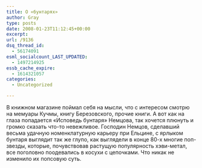 ```yaml
---
title: О «бунтарях»
author: Gray
type: posts
date: 2008-01-23T11:12:45+00:00
excerpt:
url: /9136
dsq_thread_id:
  - 56174091
esml_socialcount_LAST_UPDATED:
  - 1497214925
essb_cache_expire:
  - 1614321057
categories:
  - Uncategorized

---
```








В книжном магазине поймал себя на мысли, что с интересом смотрю на мемуары Кучмы, книгу Березовского, прочие книги. А вот как на глаза попадается &#171;Исповедь бунтаря&#187; Немцова, так хочется плюнуть и громко сказать что-то невежливое. Господин Немцов, сделавший весьма удачную номенклатурную карьеру при Ельцине, с ярлыком бунтаря выглядит так же глупо, как выглядели в конце 80-х многие поп-звезды, которые, почувствовав растущую популярность хэви-метал, все поголовно поодевались в косухи с цепочками. Что никак не изменило их попсовую суть.